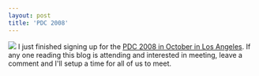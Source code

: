 ```yaml
---
layout: post
title: 'PDC 2008'
---
```

![](http://msdn.microsoft.com/en-us/events/bb288534.pdc2008logo(en-us,MSDN.10).gif) I just finished signing up for the [PDC 2008 in October in Los Angeles](http://msdn.microsoft.com/en-us/events/bb288534.aspx). If any one reading this blog is attending and interested in meeting, leave a comment and I'll setup a time for all of us to meet.
